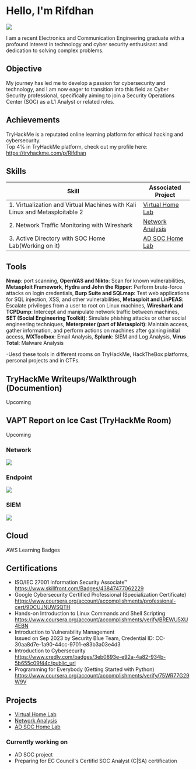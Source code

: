 # Hello, I'm Rifdhan 
<a href="https://www.linkedin.com/in/muhammedrifdhankp/"><img src="https://img.shields.io/badge/-LinkedIn-0072b1?&style=for-the-badge&logo=linkedin&logoColor=white" /></a>

I am a recent Electronics and Communication Engineering graduate with a profound interest in technology and cyber security enthusisast and dedication to solving complex problems.

## Objective

My journey has led me to develop a passion for cybersecurity and technology, and I am now eager to transition into this field as Cyber Security professional, specifically aiming to join a Security Operations Center (SOC) as a L1 Analyst or related roles.

## Achievements

TryHackMe is a reputated online learning platform for ethical hacking and cybersecurity. <br>
Top 4% in TryHackMe platform, check out my profile here: https://tryhackme.com/p/Rifdhan

## Skills

| Skill                                                                       | Associated Project                                                                          |
|-----------------------------------------------------------------------------|---------------------------------------------------------------------------------------------|
|1. Virtualization and Virtual Machines with Kali Linux and Metasploitable 2  |<a href="https://github.com/R1fdh4n/Virtualization-and-Virtual-Machines">Virtual Home Lab</a>|
|2. Network Traffic Monitoring with Wireshark                                 |<a href="https://github.com/R1fdh4n/Network-Analysis-Wireshark">Network Analysis</a>         |
|3. Active Directory with SOC Home Lab(Working on it)                         |<a href="https://github.com/R1fdh4n/AD-SOC-Home-Lab">AD SOC Home Lab</a>                     |                                                                                                                            

## Tools

**Nmap**: port scanning, **OpenVAS and Nikto**: Scan for known vulnerabilities, **Metasploit Framework**, **Hydra and John the Ripper**: Perform brute-force attacks on login credentials, **Burp Suite and SQLmap**: Test web applications for SQL injection, XSS, and other vulnerabilities,  **Metasploit and LinPEAS**: Escalate privileges from a user to root on Linux machines, **Wireshark and TCPDump**: Intercept and manipulate network traffic between machines, **SET (Social Engineering Toolkit)**: Simulate phishing attacks or other social engineering techniques, **Meterpreter (part of Metasploit)**: Maintain access, gather information, and perform actions on machines after gaining initial access, **MXToolbox**: Email Analysis, **Splunk**: SIEM and Log Analysis, **Virus Total**: Malware Analysis <br>

 -Uesd these tools in different rooms on TryHackMe, HackTheBox platforms, personal projects and in CTFs.

## TryHackMe Writeups/Walkthrough (Documention)
 Upcoming
## VAPT Report on Ice Cast  (TryHackMe Room)
Upcoming
### Network
<div>
    <img src="https://img.shields.io/badge/-Wireshark-1679A7?&style=for-the-badge&logo=Wireshark&logoColor=white" />

</div>

### Endpoint
<div>
    <img src="https://img.shields.io/badge/-Microsoft_Defender_for_Endpoint-00A4EF?&style=for-the-badge&logo=Microsoft&logoColor=white" />
   
</div>

### SIEM
<div>
    <img src="https://img.shields.io/badge/-Splunk-000000?&style=for-the-badge&logo=Splunk&logoColor=white" />
   
</div>

## Cloud
 AWS Learning Badges

## Certifications

- ISO/IEC 27001 Information Security Associate™ <br> https://www.skillfront.com/Badges/43847477062229
- Google Cybersecurity Certified Professional (Specialization Certificate) <br> https://www.coursera.org/account/accomplishments/professional-cert/9DCUJNUWSQTH
- Hands-on Introduction to Linux Commands and Shell Scripting <br> https://www.coursera.org/account/accomplishments/verify/BREWU5XU4EBN
- Introduction to Vulnerability Management <br> Issued on Sep 2023 by Security Blue Team, Credential ID: CC-30aa8d7e-1a90-44cc-9701-e83b3a03e4d3
- Introduction to Cybersecurity <br> https://www.credly.com/badges/3eb0893e-e92a-4a82-934b-5b655c09f44c/public_url
- Programming for Everybody (Getting Started with Python) <br> https://www.coursera.org/account/accomplishments/verify/75WR77G29W9V

## Projects
- <a href="https://github.com/R1fdh4n/Virtualization-and-Virtual-Machines">Virtual Home Lab</a>
- <a href="https://github.com/R1fdh4n/Network-Analysis-Wireshark">Network Analysis</a>  
- <a href="https://github.com/R1fdh4n/AD-SOC-Home-Lab">AD SOC Home Lab</a>

### Currently working on
- AD SOC project
- Preparing for EC Council's Certifid SOC Analyst (C|SA) certification
